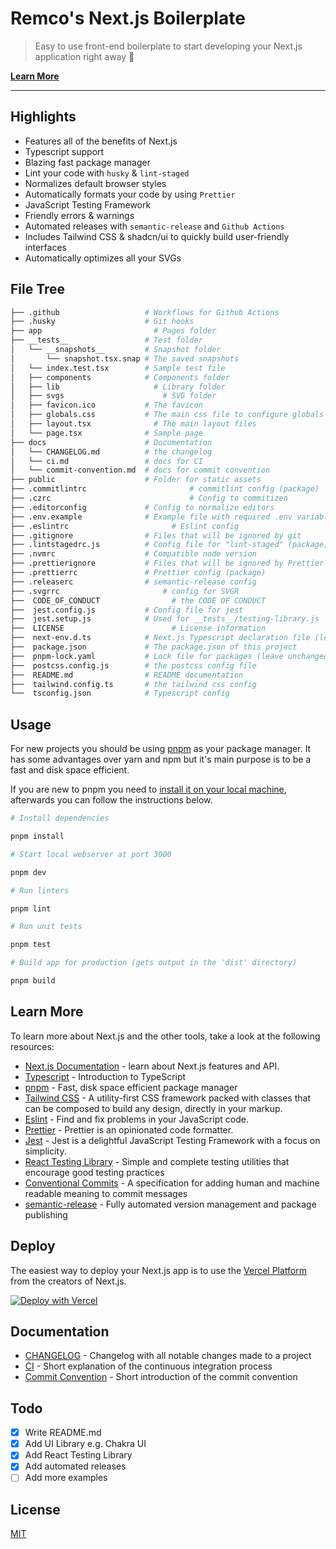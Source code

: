 # Remco's Next.js Boilerplate

> Easy to use front-end boilerplate to start developing your Next.js application right away 💯

[**Learn More**](#learn-more)

---

## Highlights

- Features all of the benefits of Next.js
- Typescript support
- Blazing fast package manager
- Lint your code with `husky` & `lint-staged`
- Normalizes default browser styles
- Automatically formats your code by using `Prettier`
- JavaScript Testing Framework
- Friendly errors & warnings
- Automated releases with `semantic-release` and `Github Actions`
- Includes Tailwind CSS & shadcn/ui to quickly build user-friendly interfaces
- Automatically optimizes all your SVGs

## File Tree

```bash
├── .github                   # Workflows for Github Actions
├── .husky                    # Git hooks
├── app                    		# Pages folder
├── __tests__                 # Test folder
│   └── __snapshots__         # Snapshot folder
│       └── snapshot.tsx.snap # The saved snapshots
│   └── index.test.tsx        # Sample test file
│   ├── components            # Components folder
│   ├── lib		              	# Library folder
│   ├── svgs		              # SVG folder
│   ├── favicon.ico           # The favicon
│   ├── globals.css           # The main css file to configure globals such a tailwind
│   ├── layout.tsx          	# The main layout files
│   └── page.tsx              # Sample page
├── docs                      # Documentation
│   └── CHANGELOG.md          # the changelog
│   └── ci.md                 # docs for CI
│   └── commit-convention.md  # docs for commit convention
├── public                    # Folder for static assets
├── .commitlintrc					    # commitlint config (package)
├── .czrc					            # Config to commitizen
├── .editorconfig             # Config to normalize editors
├── .env.example              # Example file with required .env variables
├── .eslintrc			            # Eslint config
├── .gitignore                # Files that will be ignored by git
├── .lintstagedrc.js          # Config file for "lint-staged" (package)
├── .nvmrc                    # Compatible node version
├── .prettierignore           # Files that will be ignored by Prettier (package)
├── .prettierrc               # Prettier config (package)
├── .releaserc                # semantic-release config
├── .svgrrc              		  # config for SVGR
├──  CODE_OF_CONDUCT		     	# the CODE OF CONDUCT
├──  jest.config.js           # Config file for jest
├──  jest.setup.js            # Used for __tests__/testing-library.js
├──  LICENSE			            # License information
├──  next-env.d.ts            # Next.js Typescript declaration file (leave unchanged)
├──  package.json             # The package.json of this project
├──  pnpm-lock.yaml           # Lock file for packages (leave unchanged)
├──  postcss.config.js        # the postcss config file
├──  README.md                # README documentation
├──  tailwind.config.ts       # the tailwind css config
└──  tsconfig.json            # Typescript config
```

## Usage

For new projects you should be using [pnpm](https://pnpm.io/) as your package manager.
It has some advantages over yarn and npm but it's main purpose is to be a fast and disk space efficient.

If you are new to pnpm you need to [install it on your local machine](https://pnpm.io/installation), afterwards you can follow the instructions below.

```bash
# Install dependencies

pnpm install

# Start local webserver at port 3000

pnpm dev

# Run linters

pnpm lint

# Run unit tests

pnpm test

# Build app for production (gets output in the 'dist' directory)

pnpm build
```

## Learn More

To learn more about Next.js and the other tools, take a look at the following resources:

- [Next.js Documentation](https://nextjs.org/docs) - learn about Next.js features and API.
- [Typescript](https://www.typescriptlang.org/docs) - Introduction to TypeScript
- [pnpm](https://pnpm.io/) - Fast, disk space efficient package manager
- [Tailwind CSS](https://tailwindcss.com/docs/) - A utility-first CSS framework packed with classes that can be composed to build any design, directly in your markup.
- [Eslint](https://eslint.org/docs/user-guide) - Find and fix problems in your JavaScript code.
- [Prettier](https://prettier.io/docs/en/index.html) - Prettier is an opinionated code formatter.
- [Jest](https://jestjs.io/docs/getting-started) - Jest is a delightful JavaScript Testing Framework with a focus on
  simplicity.
- [React Testing Library](https://testing-library.com/docs/) - Simple and complete testing utilities that encourage good
  testing practices
- [Conventional Commits](https://www.conventionalcommits.org/en/v1.0.0/) - A specification for adding human and machine readable meaning to commit messages
- [semantic-release](https://github.com/semantic-release/semantic-release) - Fully automated version management and package publishing

## Deploy

The easiest way to deploy your Next.js app is to use
the [Vercel Platform](https://vercel.com/new?utm_medium=default-template&filter=next.js&utm_source=create-next-app&utm_campaign=create-next-app-readme)
from the creators of Next.js.

[![Deploy with Vercel](https://vercel.com/button)](https://vercel.com/new/project?template=https://github.com/remcolakens/next-boilerplate)

## Documentation

- [CHANGELOG](/docs/CHANGELOG.md) - Changelog with all notable changes made to a project
- [CI](/docs/ci.md) - Short explanation of the continuous integration process
- [Commit Convention](/docs/commit-convention.md) - Short introduction of the commit convention

## Todo

- [x] Write README.md
- [x] Add UI Library e.g. Chakra UI
- [x] Add React Testing Library
- [x] Add automated releases
- [ ] Add more examples

## License

[MIT](/LICENSE)
